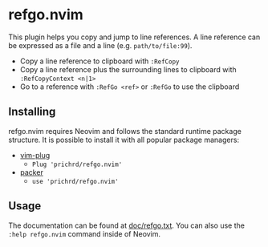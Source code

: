 # refgo.nvim

This plugin helps you copy and jump to line references. A line reference can be
expressed as a file and a line (e.g. `path/to/file:99`).

* Copy a line reference to clipboard with `:RefCopy`
* Copy a line reference plus the surrounding lines to clipboard with `:RefCopyContext <n|1>`
* Go to a reference with `:RefGo <ref>` or `:RefGo` to use the clipboard

## Installing

refgo.nvim requires Neovim and follows the standard runtime package structure.
It is possible to install it with all popular package managers:

* [vim-plug](https://github.com/junegunn/vim-plug)
  * `Plug 'prichrd/refgo.nvim'`
* [packer](https://github.com/wbthomason/packer.nvim)
  * `use 'prichrd/refgo.nvim'`

## Usage

The documentation can be found at [doc/refgo.txt](doc/refgo.txt). You can
also use the `:help refgo.nvim` command inside of Neovim.
